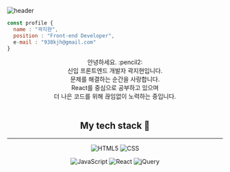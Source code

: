 ![header](https://capsule-render.vercel.app/api?type=waving&color=auto&height=300&section=header&text=Hello,World!&fontSize=90)



````js
const profile {
  name : "곽지현",
  position : "Front-end Developer",
  e-mail : "938kjh@gmail.com"
}
````
<center>
안녕하세요. :pencil2: </br>
신입 프론트엔드 개발자 곽지현입니다.<br>
문제를 해결하는 순간을 사랑합니다.<br>
React를 중심으로 공부하고 있으며<br>
더 나은 코드를 위해 끊임없이 노력하는 중입니다.<br>

<br>

## My tech stack :notebook_with_decorative_cover:

---

![HTML5](https://img.shields.io/badge/-HTML-E34F26?style=for-the-badge&logo=html5&logoColor=ffffff)
![CSS](https://img.shields.io/badge/-CSS-1572B6?style=for-the-badge&logo=CSS3&logoColor=ffffff)

![JavaScript](https://img.shields.io/badge/-JavaScript-F7DF1E?style=for-the-badge&logo=JavaScript&logoColor=000000)
![React](https://img.shields.io/badge/-React-61DAFB?style=for-the-badge&logo=React&logoColor=000000)
![jQuery](https://img.shields.io/badge/-jQuery-0769AD?style=for-the-badge&logo=jQuery&logoColor=ffffff)

</center>
